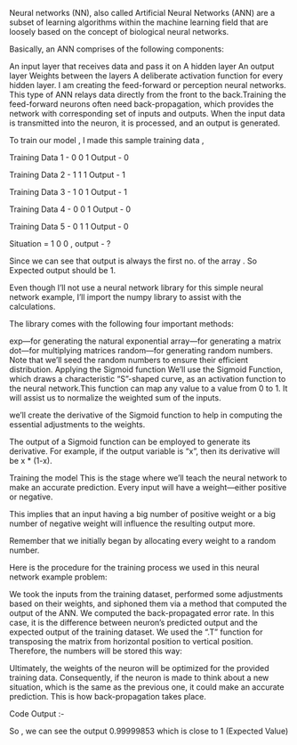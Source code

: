 Neural networks (NN), also called Artificial Neural Networks (ANN) are a subset of learning algorithms within the machine learning field that are loosely based on the concept of biological neural networks.

Basically, an ANN comprises of the following components:

An input layer that receives data and pass it on
A hidden layer
An output layer
Weights between the layers
A deliberate activation function for every hidden layer.
 I am  creating  the feed-forward or perception neural networks. This type of ANN relays data directly from the front to the back.Training the feed-forward neurons often need back-propagation, which provides the network with corresponding set of inputs and outputs. When the input data is transmitted into the neuron, it is processed, and an output is generated.

To train our model , I made this sample training data , 

Training Data 1 - 0 0 1 Output - 0

Training Data 2 - 1 1 1 Output - 1

Training Data 3 - 1 0 1 Output - 1

Training Data 4  - 0 0 1 Output - 0

Training Data 5 - 0 1 1 Output - 0

Situation = 1 0 0 , output - ?

Since we can see that output is always the first no. of the array . So Expected output should be 1.

Even though I’ll not use a neural network library for this simple neural network example, I’ll import the numpy library to assist with the calculations.

The library comes with the following four important methods:

exp—for generating the natural exponential
array—for generating a matrix
dot—for multiplying matrices
random—for generating random numbers. Note that we’ll seed the random numbers to ensure their efficient distribution.
Applying the Sigmoid function
We’ll use the Sigmoid Function, which draws a characteristic “S”-shaped curve, as an activation function to the neural network.This function can map any value to a value from 0 to 1. It will assist us to normalize the weighted sum of the inputs.

we’ll create the derivative of the Sigmoid function to help in computing the essential adjustments to the weights.

The output of a Sigmoid function can be employed to generate its derivative. For example, if the output variable is “x”, then its derivative will be x * (1-x).

Training the model
This is the stage where we’ll teach the neural network to make an accurate prediction. Every input will have a weight—either positive or negative.

This implies that an input having a big number of positive weight or a big number of negative weight will influence the resulting output more.

Remember that we initially began by allocating every weight to a random number.

Here is the procedure for the training process we used in this neural network example problem:

We took the inputs from the training dataset, performed some adjustments based on their weights, and siphoned them via a method that computed the output of the ANN.
We computed the back-propagated error rate. In this case, it is the difference between neuron’s predicted output and the expected output of the training dataset.
We used the “.T” function for transposing the matrix from horizontal position to vertical position. Therefore, the numbers will be stored this way:

Ultimately, the weights of the neuron will be optimized for the provided training data. Consequently, if the neuron is made to think about a new situation, which is the same as the previous one, it could make an accurate prediction. This is how back-propagation takes place.



Code Output :-


So , we can see the output 0.99999853 which is close to 1 (Expected Value)

